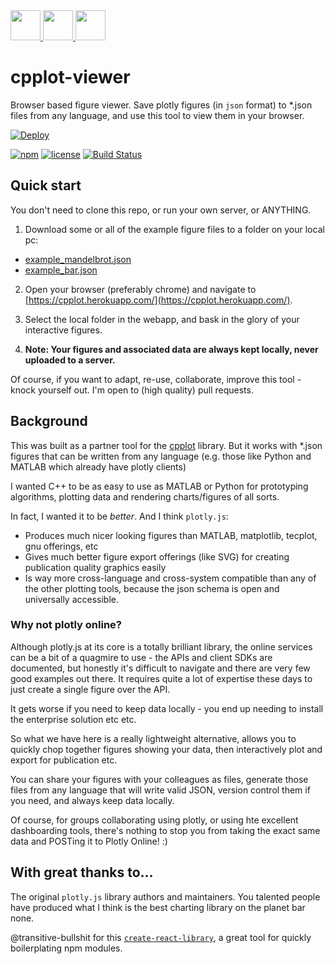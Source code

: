 
<a href="#">
   <img src="https://raw.githubusercontent.com/isocpp/logos/master/cpp_logo.png" height="48">
   <img src="https://cdn.worldvectorlogo.com/logos/react.svg" height="48">
   <img src="https://steemitimages.com/0x0/https://s3-us-west-1.amazonaws.com/plotly-tutorials/plotly-marketing-pages/images/new-branding/logo/images/plotly-logo-01-stripe%402x.png" height="48">
</a>

# cpplot-viewer

Browser based figure viewer. Save plotly figures (in `json` format) to *.json files from any language, and use this tool to view them in your browser.

[![Deploy](https://www.herokucdn.com/deploy/button.svg)](https://heroku.com/deploy)

[![npm](https://img.shields.io/npm/v/cpplot-viewer.svg)](https://www.npmjs.com/package/cpplot-viewer)
[![license](https://img.shields.io/badge/license-MIT-brightgreen.svg)](LICENSE)
[![Build Status](https://travis-ci.com/thclark/cpplot-viewer.svg?branch=master)](https://travis-ci.com/thclark/cpplot-viewer)

## Quick start

You don't need to clone this repo, or run your own server, or ANYTHING.

1. Download some or all of the example figure files to a folder on your local pc:
 - [example_mandelbrot.json]()
 - [example_bar.json]()

2. Open your browser (preferably chrome) and navigate to [https://cpplot.herokuapp.com/](https://cpplot.herokuapp.com/).

3. Select the local folder in the webapp, and bask in the glory of your interactive figures.

4. **Note: Your figures and associated data are always kept locally, never uploaded to a server.**

Of course, if you want to adapt, re-use, collaborate, improve this tool - knock yourself out. I'm open to (high quality) pull requests.

## Background

This was built as a partner tool for the [cpplot](https://github.com/thclark/cpplot) library. But it works with *.json figures that can be written from any language (e.g. those like Python and MATLAB which already have plotly clients)

I wanted C++ to be as easy to use as MATLAB or Python for prototyping algorithms, plotting data and rendering charts/figures of all sorts.

In fact, I wanted it to be *better*. And I think `plotly.js`:
 - Produces much nicer looking figures than MATLAB, matplotlib, tecplot, gnu offerings, etc
 - Gives much better figure export offerings (like SVG) for creating publication quality graphics easily
 - Is way more cross-language and cross-system compatible than any of the other plotting tools, because the json schema is open and universally accessible.

### Why not plotly online?

Although plotly.js at its core is a totally brilliant library, the online services can be a bit of a quagmire to use - the APIs and client SDKs are documented, but honestly it's difficult to navigate and there are very few good examples out there. It requires quite a lot of expertise these days to just create a single figure over the API.

It gets worse if you need to keep data locally - you end up needing to install the enterprise solution etc etc.

So what we have here is a really lightweight alternative, allows you to quickly chop together figures showing your data, then interactively plot and export for publication etc.

You can share your figures with your colleagues as files, generate those files from any language that will write valid JSON, version control them if you need, and always keep data locally.

Of course, for groups collaborating using plotly, or using hte excellent dashboarding tools, there's nothing to stop you from taking the exact same data and POSTing it to Plotly Online! :)


## With great thanks to...

The original `plotly.js` library authors and maintainers. You talented people have produced what I think is the best charting library on the planet bar none.

@transitive-bullshit for this [`create-react-library`](https://github.com/transitive-bullshit/create-react-library), a great tool for quickly boilerplating npm modules.

